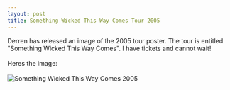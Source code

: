 ```yaml
--- 
layout: post
title: Something Wicked This Way Comes Tour 2005
---
```

Derren has released an image of the 2005 tour poster. The tour is entitled "Something Wicked This Way Comes". I have tickets and cannot wait!<br /><br />Heres the image:<br /><br />![Something Wicked This Way Comes 2005](http://www.derrenbrown.co.uk/img/tour.jpg "Something Wicked This Way Comes 2005")
